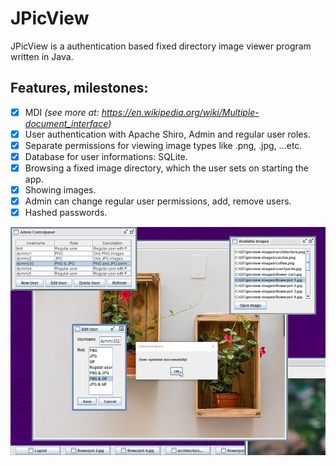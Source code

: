 # JPicView

JPicView is a authentication based fixed directory image viewer program written in Java.

## Features, milestones:

- [x] MDI <i>(see more at: https://en.wikipedia.org/wiki/Multiple-document_interface)</i>
- [x] User authentication with Apache Shiro, Admin and regular user roles.
- [x] Separate permissions for viewing image types like .png, .jpg, ...etc.
- [x] Database for user informations: SQLite.
- [x] Browsing a fixed image directory, which the user sets on starting the app.
- [x] Showing images.
- [x] Admin can change regular user permissions, add, remove users.
- [x] Hashed passwords.

![Example screenshot.](example_screenshot.png)
